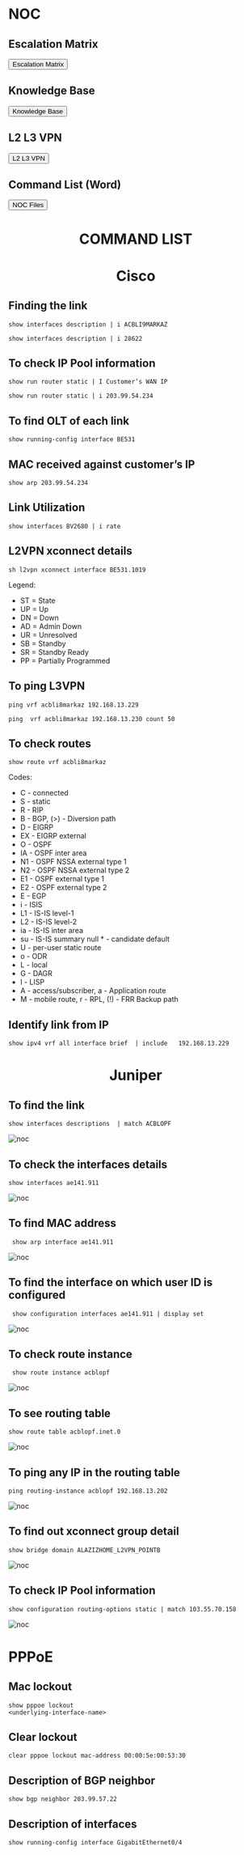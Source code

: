 # NOC

## Escalation Matrix

<button class="mbtn blue" onclick="window.open('https://docs.google.com/spreadsheets/d/1tAiLy6RZqBeh7-DjLLiafsb9ptFVTtMCUwuJBz3ufhA/edit#gid=0', '_blank')">Escalation Matrix</button>

## Knowledge Base

<button class="mbtn blue" onclick="window.open('http://knowledge.dsl.net.pk/NOC/NOC%20Knowledge%20Base.docx', '_blank')">Knowledge Base</button>

## L2 L3 VPN

<button class="mbtn blue" onclick="window.open('http://knowledge.dsl.net.pk/NOC/Premium_L2_L3.pdf', '_blank')">L2 L3 VPN</button>

## Command List (Word)

<button class="mbtn blue" onclick="window.open('https://docs.google.com/document/d/1X5xMOCMEdNuuMMFLR1-_Ea-eGAXhMdV6od9hyEJByFo/edit#', '_blank')">NOC Files</button>


<h1 align="center"> COMMAND LIST </h1>

<h1 align="center"> Cisco </h1>

## Finding the link

``` 
show interfaces description | i ACBLI9MARKAZ 
```
```
show interfaces description | i 28622
```

## To check IP Pool information

``` 
show run router static | I Customer’s WAN IP  
```

```
show run router static | i 203.99.54.234
```

## To find OLT of each link

``` 
show running-config interface BE531
```

## MAC received against customer’s IP

``` 
show arp 203.99.54.234
```

## Link Utilization

``` 
show interfaces BV2680 | i rate
```

## L2VPN xconnect details

``` 
sh l2vpn xconnect interface BE531.1019
```
Legend:
- ST = State
- UP = Up
- DN = Down
- AD = Admin Down
- UR = Unresolved
- SB = Standby
- SR = Standby Ready
- PP = Partially Programmed

## To ping L3VPN

``` 
ping vrf acbli8markaz 192.168.13.229
```

```
ping  vrf acbli8markaz 192.168.13.230 count 50 
```
## To check routes

```
show route vrf acbli8markaz
```

Codes: 
- C - connected
- S - static
- R - RIP
- B - BGP, (>) - Diversion path 
- D - EIGRP
- EX - EIGRP external
- O - OSPF
- IA - OSPF inter area 
- N1 - OSPF NSSA external type 1
- N2 - OSPF NSSA external type 2
- E1 - OSPF external type 1
- E2 - OSPF external type 2
- E - EGP 
- i - ISIS
- L1 - IS-IS level-1
- L2 - IS-IS level-2 
- ia - IS-IS inter area
- su - IS-IS summary null * - candidate default 	 
- U - per-user static route
- o - ODR
- L - local
- G  - DAGR
- l - LISP 
- A - access/subscriber, a - Application route 
- M - mobile route, r - RPL, (!) - FRR Backup path 

## Identify link from IP

```
show ipv4 vrf all interface brief  | include   192.168.13.229 
```

<h1 align="center"> Juniper </h1>

## To find the link

```
show interfaces descriptions  | match ACBLOPF
```
![noc](https://cdn.discordapp.com/attachments/389455820741541893/939117760666017812/Screen_Shot_2022-02-03_at_10.47.12_PM.png)

## To check the interfaces details

```
show interfaces ae141.911   
```
![noc](https://cdn.discordapp.com/attachments/389455820741541893/939117760359845918/Screen_Shot_2022-02-03_at_10.25.16_PM.png)

## To find MAC address

```
 show arp interface ae141.911
```
![noc](https://cdn.discordapp.com/attachments/389455820741541893/939117760980582400/Screen_Shot_2022-02-03_at_10.48.46_PM.png)

## To find the interface on which user ID is configured 

```
 show configuration interfaces ae141.911 | display set 
```
![noc](https://cdn.discordapp.com/attachments/389455820741541893/939117761198714970/Screen_Shot_2022-02-03_at_10.50.21_PM.png)

## To check route instance 

```
 show route instance acblopf  
```
![noc](https://cdn.discordapp.com/attachments/389455820741541893/939117761769115668/Screen_Shot_2022-02-03_at_10.51.35_PM.png)

## To see routing table

```
show route table acblopf.inet.0
```
![noc](https://cdn.discordapp.com/attachments/389455820741541893/939117762318594048/Screen_Shot_2022-02-03_at_10.52.47_PM.png)

## To ping any IP in the routing table

```
ping routing-instance acblopf 192.168.13.202
```
![noc](https://cdn.discordapp.com/attachments/389455820741541893/939117762595405854/Screen_Shot_2022-02-03_at_11.22.52_PM.png)

## To find out xconnect group detail 

```
show bridge domain ALAZIZHOME_L2VPN_POINTB
```
![noc](https://cdn.discordapp.com/attachments/389455820741541893/939139516353118268/Screen_Shot_2022-02-04_at_5.44.30_PM.png)

## To check IP Pool information

```
show configuration routing-options static | match 103.55.70.158
```
![noc](https://cdn.discordapp.com/attachments/389455820741541893/939117762964492328/Screen_Shot_2022-02-03_at_11.23.52_PM.png)


<h1> PPPoE </h1>

## Mac lockout

```
show pppoe lockout
<underlying-interface-name>
```


## Clear lockout

```
clear pppoe lockout mac-address 00:00:5e:00:53:30
```

## Description of BGP neighbor 

```
show bgp neighbor 203.99.57.22 
```


## Description of interfaces

```
show running-config interface GigabitEthernet0/4
```


